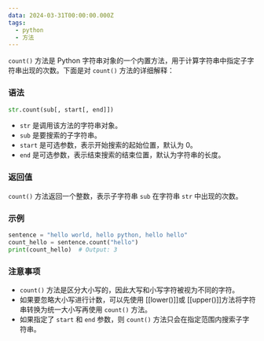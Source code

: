 ```yaml
---
data: 2024-03-31T00:00:00.000Z
tags:
  - python
  - 方法
---
```


`count()` 方法是 Python 字符串对象的一个内置方法，用于计算字符串中指定子字符串出现的次数。下面是对 `count()` 方法的详细解释：

### 语法
```python
str.count(sub[, start[, end]])
```

- `str` 是调用该方法的字符串对象。
- `sub` 是要搜索的子字符串。
- `start` 是可选参数，表示开始搜索的起始位置，默认为 0。
- `end` 是可选参数，表示结束搜索的结束位置，默认为字符串的长度。

### 返回值
`count()` 方法返回一个整数，表示子字符串 `sub` 在字符串 `str` 中出现的次数。

### 示例
```python
sentence = "hello world, hello python, hello hello"
count_hello = sentence.count("hello")
print(count_hello)  # Output: 3
```

### 注意事项
- `count()` 方法是区分大小写的，因此大写和小写字符被视为不同的字符。
- 如果要忽略大小写进行计数，可以先使用 [[lower()]]或 [[upper()]]方法将字符串转换为统一大小写再使用 `count()` 方法。
- 如果指定了 `start` 和 `end` 参数，则 `count()` 方法只会在指定范围内搜索子字符串。